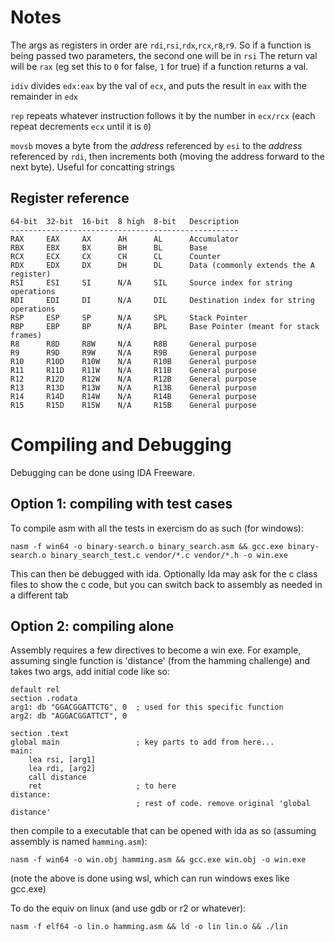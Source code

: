 # Notes

The args as registers in order are `rdi`,`rsi`,`rdx`,`rcx`,`r8`,`r9`. So if a function is being passed two parameters, the second one will be in `rsi`
The return val will be `rax` (eg set this to `0` for false, `1` for true) if a function returns a val.

`idiv` divides `edx:eax` by the val of `ecx`, and puts the result in `eax` with the remainder in `edx`

`rep` repeats whatever instruction follows it by the number in `ecx/rcx` (each repeat decrements `ecx` until it is `0`)

`movsb` moves a byte from the *address* referenced by `esi` to the *address* referenced by `rdi`, then increments both (moving the address forward to the next byte). Useful for concatting strings

## Register reference

```
64-bit	32-bit	16-bit	8 high  8-bit   Description
---------------------------------------------------
RAX	    EAX	    AX	    AH	    AL	    Accumulator
RBX	    EBX	    BX	    BH	    BL	    Base
RCX	    ECX	    CX	    CH	    CL	    Counter
RDX	    EDX	    DX	    DH	    DL	    Data (commonly extends the A register)
RSI	    ESI	    SI	    N/A	    SIL	    Source index for string operations
RDI	    EDI	    DI	    N/A	    DIL	    Destination index for string operations
RSP	    ESP	    SP	    N/A	    SPL	    Stack Pointer
RBP	    EBP	    BP	    N/A	    BPL	    Base Pointer (meant for stack frames)
R8	    R8D	    R8W	    N/A	    R8B	    General purpose
R9	    R9D	    R9W	    N/A	    R9B	    General purpose
R10	    R10D	R10W	N/A	    R10B	General purpose
R11	    R11D	R11W	N/A	    R11B	General purpose
R12	    R12D	R12W	N/A	    R12B	General purpose
R13	    R13D	R13W	N/A	    R13B	General purpose
R14	    R14D	R14W	N/A	    R14B	General purpose
R15	    R15D	R15W	N/A	    R15B	General purpose
```

# Compiling and Debugging

Debugging can be done using IDA Freeware.

## Option 1: compiling with test cases

To compile asm with all the tests in exercism do as such (for windows):

```nasm -f win64 -o binary-search.o binary_search.asm && gcc.exe binary-search.o binary_search_test.c vendor/*.c vendor/*.h -o win.exe```

This can then be debugged with ida. Optionally Ida may ask for the c class files to show the c code, but you can switch back to assembly as needed in a different tab

## Option 2: compiling alone

Assembly requires a few directives to become a win exe. For example, assuming single function is 'distance' (from the hamming challenge) and takes two args, add initial code like so:

```assembly
default rel
section .rodata
arg1: db "GGACGGATTCTG", 0  ; used for this specific function
arg2: db "AGGACGGATTCT", 0

section .text
global main                 ; key parts to add from here...
main:
    lea rsi, [arg1]
    lea rdi, [arg2]
    call distance
    ret                     ; to here
distance:
                            ; rest of code. remove original 'global distance'
```

then compile to a executable that can be opened with ida as so (assuming assembly is named `hamming.asm`):

```nasm -f win64 -o win.obj hamming.asm && gcc.exe win.obj -o win.exe```

(note the above is done using wsl, which can run windows exes like gcc.exe)

To do the equiv on linux (and use gdb or r2 or whatever):

```nasm -f elf64 -o lin.o hamming.asm && ld -o lin lin.o && ./lin```